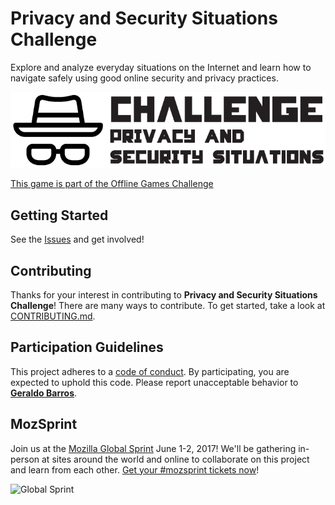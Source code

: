 # Privacy and Security Situations Challenge
Explore and analyze everyday situations on the Internet and learn how to navigate safely using good online security and privacy practices.

![Logo - Privacy and Security Situations Challenge](game-board/assets/logo_privacy-security-challenge-situations.png)

[This game is part of the Offline Games Challenge](https://github.com/MozillaFoundation/mpa-offline-games-challenge)

## Getting Started

See the [Issues](https://github.com/barrosgeraldo/mozsprint-privacy-security-situations/issues) and get involved!

## Contributing

Thanks for your interest in contributing to **Privacy and Security Situations Challenge**! There are many ways to contribute. To get started, take a look at [CONTRIBUTING.md](CONTRIBUTING.md).

## Participation Guidelines

This project adheres to a [code of conduct](CODE_OF_CONDUCT.md). By participating, you are expected to uphold this code. Please report unacceptable behavior to **[Geraldo Barros](http://telegram.me/geraldobarros)**.

## MozSprint

Join us at the [Mozilla Global Sprint](http://mozilla.github.io/global-sprint/) June 1-2, 2017! We'll be gathering in-person at sites around the world and online to collaborate on this project and learn from each other. [Get your #mozsprint tickets now](http://mozilla.github.io/global-sprint/)!

![Global Sprint](https://cloud.githubusercontent.com/assets/617994/24632585/b2b07dcc-1892-11e7-91cf-f9e473187cf7.png)
